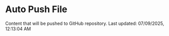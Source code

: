 # Auto Push File

Content that will be pushed to GitHub repository.
Last updated: 07/09/2025, 12:13:04 AM